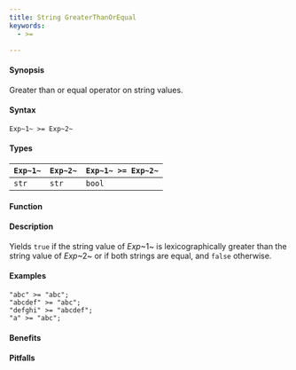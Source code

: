 ```yaml
---
title: String GreaterThanOrEqual
keywords:
  - >=

---
```


#### Synopsis

Greater than or equal operator on string values.

#### Syntax

`Exp~1~ >= Exp~2~`

#### Types


| `Exp~1~` | `Exp~2~` | `Exp~1~ >= Exp~2~`  |
| --- | --- | --- |
| `str`     |  `str`    | `bool`                |


#### Function

#### Description

Yields `true` if the string value of _Exp_~1~ is lexicographically greater
than the string value of _Exp_~2~ or if both strings are equal, and `false` otherwise.

#### Examples

```rascal-shell
"abc" >= "abc";
"abcdef" >= "abc";
"defghi" >= "abcdef";
"a" >= "abc";
```

#### Benefits

#### Pitfalls

